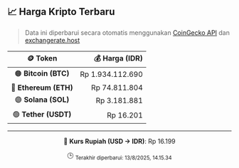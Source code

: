 

<!-- HARGA_KRIPTO -->
## 📈 Harga Kripto Terbaru

> Data ini diperbarui secara otomatis menggunakan [CoinGecko API](https://www.coingecko.com/) dan [exchangerate.host](https://exchangerate.host/)

<div align="center">

| 🪙 Token | 💰 Harga (IDR) |
|:------:|---------------:|
| 🟠 **Bitcoin (BTC)**   | Rp 1.934.112.690 |
| 🔵 **Ethereum (ETH)**  | Rp 74.811.804 |
| 🟣 **Solana (SOL)**    | Rp 3.181.881 |
| 🟢 **Tether (USDT)**   | Rp 16.201 |

---

💱 **Kurs Rupiah (USD → IDR)**: Rp 16.199

🕒 <sub>Terakhir diperbarui: 13/8/2025, 14.15.34</sub>

</div>
<!-- /HARGA_KRIPTO -->